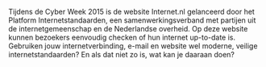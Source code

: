 Tijdens de Cyber Week 2015 is de website Internet.nl gelanceerd door het
Platform Internetstandaarden, een samenwerkingsverband met partijen uit de
internetgemeenschap en de Nederlandse overheid. Op deze website kunnen
bezoekers eenvoudig checken of hun internet up-to-date is. Gebruiken jouw
internetverbinding, e-mail en website wel moderne, veilige
internetstandaarden? En als dat niet zo is, wat kan je daaraan doen?
